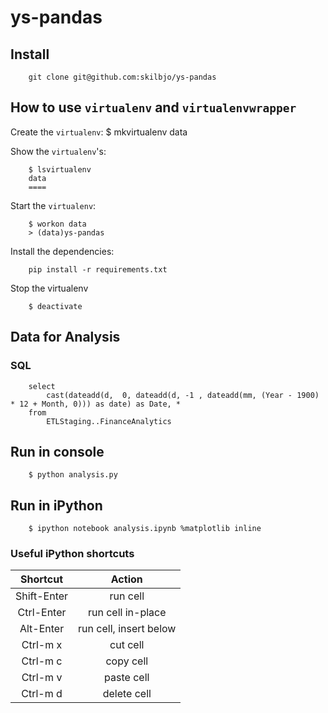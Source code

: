 # ys-pandas


## Install

		git clone git@github.com:skilbjo/ys-pandas

## How to use `virtualenv` and `virtualenvwrapper`

Create the `virtualenv`:
		$ mkvirtualenv data

Show the `virtualenv`'s:

		$ lsvirtualenv
		data
		====

Start the `virtualenv`:

		$ workon data
		> (data)ys-pandas

Install the dependencies:

		pip install -r requirements.txt

Stop the virtualenv

		$ deactivate


## Data for Analysis
### SQL

		select
			cast(dateadd(d,  0, dateadd(d, -1 , dateadd(mm, (Year - 1900) * 12 + Month, 0))) as date) as Date, *
		from 
			ETLStaging..FinanceAnalytics

## Run in console

		$ python analysis.py

## Run in iPython

		$ ipython notebook analysis.ipynb %matplotlib inline

### Useful iPython shortcuts

|   Shortcut  |         Action         |
|:-----------:|:----------------------:|
| Shift-Enter |        run cell        |
|  Ctrl-Enter |    run cell in-place   |
|  Alt-Enter  | run cell, insert below |
|   Ctrl-m x  |        cut cell        |
|   Ctrl-m c  |        copy cell       |
|   Ctrl-m v  |       paste cell       |
|   Ctrl-m d  |       delete cell      |


